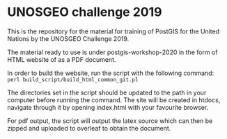 # UNOSGEO challenge 2019

This is the repository for the material for training of PostGIS for the United Nations by the UNOSGEO Challenge 2019.

The material ready to use is under postgis-workshop-2020 in the form of HTML website of as a PDF document.

In order to build the website, run the script with the following command: `perl build_script/build_html_common_git.pl`

The directories set in the script should be updated to the path in your computer before running the command. The site will be created in htdocs, navigate through it by opening index.html with your favourite browser.

For pdf output, the script will output the latex source which can then be zipped and uploaded to overleaf to obtain the document.
